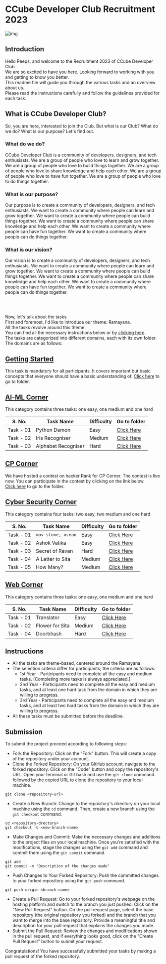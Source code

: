 # CCube Developer Club Recruitment 2023

![img](https://encyclopediaofjainism.com/wp-content/uploads/2020/06/ram-sita.webp)


## Introduction
Hello Peeps, and welcome to the Recruitment 2023 of CCube Developer Club. <br/>
We are so excited to have you here. Looking forward to working with you and getting to know you better.<br/>
This readme file will guide you through the various tasks and an overview about us. <br/>
Please read the instructions carefully and follow the guidelines provided for each task.

## What is CCube Developer Club?
So, you are here, interested to join the Club. But what is our Club? What do we do? What is our purpose? Let's find out.

### What do we do?

CCube Developer Club is a community of developers, designers, and tech enthusiasts. We are a group of people who love to learn and grow together. We are a group of people who love to build things together. We are a group of people who love to share knowledge and help each other. We are a group of people who love to have fun together. We are a group of people who love to do things together.

### What is our purpose?

Our purpose is to create a community of developers, designers, and tech enthusiasts. We want to create a community where people can learn and grow together. We want to create a community where people can build things together. We want to create a community where people can share knowledge and help each other. We want to create a community where people can have fun together. We want to create a community where people can do things together.

### What is our vision?

Our vision is to create a community of developers, designers, and tech enthusiasts. We want to create a community where people can learn and grow together. We want to create a community where people can build things together. We want to create a community where people can share knowledge and help each other. We want to create a community where people can have fun together. We want to create a community where people can do things together.

<br/><br/>

Now, let's talk about the tasks.<br/>
First and foremost, I'd like to introduce our theme: Ramayana.<br/>
All the tasks revolve around this theme.<br/>
You can find all the necessary instructions below or by [clicking here](https://github.com/CCube-Club/Recruitment-2023/blob/main/README.md#instructions).<br/>
The tasks are categorized into different domains, each with its own folder. The domains are as follows:

## [Getting Started](https://github.com/CCube-Club/Recruitment-2023/tree/ba3737490fb82eb78f1427f9d3cb1a64312d9472/Getting%20Started)

This task is mandatory for all participants. It covers important but basic concepts that everyone should have a basic understanding of.
[Click here](https://github.com/CCube-Club/Recruitment-2023/tree/ba3737490fb82eb78f1427f9d3cb1a64312d9472/Getting%20Started) to go to folder.

## [AI-ML Corner](https://github.com/CCube-Club/Recruitment-2023/tree/ba3737490fb82eb78f1427f9d3cb1a64312d9472/AI-ML%20Corner)

This category contains three tasks: one easy, one medium and one hard

S. No. | Task Name | Difficulty | Go to folder
--- | --- | --- | --- |
Task - 01 | Python Demon | Easy | [Click Here](https://github.com/CCube-Club/Recruitment-2023/tree/ba3737490fb82eb78f1427f9d3cb1a64312d9472/AI-ML%20Corner/Pythonic%20Demon-CCube-Easy)
Task - 02 | Iris Recogniser | Medium | [Click Here](https://github.com/CCube-Club/Recruitment-2023/tree/ba3737490fb82eb78f1427f9d3cb1a64312d9472/AI-ML%20Corner/Iris%20Recogniser-CCube-Medium)
Task - 03 | Alphabet Recogniser | Hard | [Click Here](https://github.com/CCube-Club/Recruitment-2023/tree/ba3737490fb82eb78f1427f9d3cb1a64312d9472/AI-ML%20Corner/Alphabet%20Recogniser-CCube-Hard)


## [CP Corner](https://github.com/CCube-Club/Recruitment-2023/tree/ba3737490fb82eb78f1427f9d3cb1a64312d9472/CP%20Corner)

We have hosted a contest on hacker Rank for CP Corner. The contest is live now. You can participate in the contest by clicking on the link below. <br/>
[Click here](https://github.com/CCube-Club/Recruitment-2023/tree/ba3737490fb82eb78f1427f9d3cb1a64312d9472/CP%20Corner) to go to the folder.

## [Cyber Security Corner](https://github.com/CCube-Club/Recruitment-2023/tree/ba3737490fb82eb78f1427f9d3cb1a64312d9472/Cyber%20Security%20Corner)

This category contains four tasks: two easy, two medium and one hard

S. No. | Task Name | Difficulty | Go to folder
--- | --- |------------| --- |
Task - 01 | `mov stone, ocean` | Easy       | [Click Here](https://github.com/CCube-Club/Recruitment-2023/tree/93c253762bbd56cae371843115036a990ae87bc1/Cyber%20Security%20Corner/mov%20stone%2C%20ocean-CCube-Easy)
Task - 02 | Ashok Vatika | Easy       | [Click Here](https://github.com/CCube-Club/Recruitment-2023/tree/93c253762bbd56cae371843115036a990ae87bc1/Cyber%20Security%20Corner/Ashok%20Vatika-CCube-Easy)
Task - 03 | Secret of Ravan | Hard     | [Click Here](https://github.com/CCube-Club/Recruitment-2023/tree/93c253762bbd56cae371843115036a990ae87bc1/Cyber%20Security%20Corner/Secret%20of%20Ravan-CCube-Medium)
Task - 04 | A Letter to Sita | Medium     | [Click Here](https://github.com/CCube-Club/Recruitment-2023/tree/93c253762bbd56cae371843115036a990ae87bc1/Cyber%20Security%20Corner/A%20Letter%20To%20Sita-Ccube-Medium)
Task - 05 | How Many? | Medium       | [Click Here](https://github.com/CCube-Club/Recruitment-2023/tree/93c253762bbd56cae371843115036a990ae87bc1/Cyber%20Security%20Corner/How%20many-CCube-Hard)

## [Web Corner](https://github.com/CCube-Club/Recruitment-2023/tree/ba3737490fb82eb78f1427f9d3cb1a64312d9472/Cyber%20Security%20Corner)

This category contains three tasks: one easy, one medium and one hard

S. No. | Task Name | Difficulty | Go to folder
--- | --- | --- | --- |
Task - 01 | Translator | Easy | [Click Here](https://github.com/CCube-Club/Recruitment-2023/tree/ba3737490fb82eb78f1427f9d3cb1a64312d9472/Web%20Tasks/Translator%20CCube%20Easy)
Task - 02 | Flower for Sita | Medium | [Click Here](https://github.com/CCube-Club/Recruitment-2023/tree/ba3737490fb82eb78f1427f9d3cb1a64312d9472/Web%20Tasks/Flower%20for%20Sita%20CCube%20Medium)
Task - 04 | Doorbhash | Hard | [Click Here](https://github.com/CCube-Club/Recruitment-2023/tree/ba3737490fb82eb78f1427f9d3cb1a64312d9472/Web%20Tasks/Doorbhash%20CCube%20Hard)

## Instructions

- All the tasks are theme-based, centered around the Ramayana.
- The selection criteria differ for participants; the criteria are as follows:
    - 1st Year - Participants need to complete all the easy and medium tasks. [Completing more tasks is always appreciated.]
    - 2nd Year - Participants need to complete all the easy and medium tasks, and at least one hard task from the domain in which they are willing to progress.
    - 3rd Year - Participants need to complete all the easy and medium tasks, and at least two hard tasks from the domain in which they are willing to progress.
- All these tasks must be submitted before the deadline.

## Submission
To submit the project proceed according to following steps:
- Fork the Repository: Click on the "Fork" button. This will create a copy of the repository under your account.
- Clone the Forked Repository: On your GitHub account, navigate to the forked repository. Click on the "Code" button and copy the repository's URL. Open your terminal or Git bash and use the `git clone` command followed by the copied URL to clone the repository to your local machine.
```
git clone <repository-url>
```
- Create a New Branch: Change to the repository's directory on your local machine using the `cd` command. Then, create a new branch using the `git checkout` command.
```
cd <repository-drectory>
git checkout -b <new-branch-name>
```
- Make Changes and Commit: Make the necessary changes and additions to the project files on your local machine. Once you're satisfied with the modifications, stage the changes using the `git add` command and commit them using the `git commit` command.
```
git add .
git commit -m "Description of the changes made"
```
- Push Changes to Your Forked Repository: Push the committed changes to your forked repository using the `git push` command.
```
git push origin <branch-name>
```
- Create a Pull Request: Go to your forked repository's webpage on the hosting platform and switch to the branch you just pushed. Click on the "New Pull Request" button. On the pull request page, select the base repository (the original repository you forked) and the branch that you want to merge into the base repository. Provide a meaningful title and description for your pull request that explains the changes you made.
- Submit the Pull Request: Review the changes and modifications shown in the pull request, and if everything looks good, click on the "Create Pull Request" button to submit your request.

Congratulations! You have successfully submitted your tasks by making a pull request of the forked repository. 
